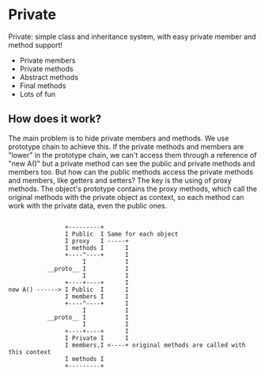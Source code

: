 Private
=======

Private: simple class and inheritance system, with easy private member and method support!

- Private members
- Private methods
- Abstract methods
- Final methods
- Lots of fun

How does it work?
-----------------

The main problem is to hide private members and methods. We use prototype chain to achieve this. If the private methods
and members are "lower" in the prototype chain, we can't access them through a reference of "new A()" but a private
method can see the public and private methods and members too.
But how can the public methods access the private methods and members, like getters and setters? The key is the using of
proxy methods. The object's prototype contains the proxy methods, which call the original methods with the private
object as context, so each method can work with the private data, even the public ones.


```

                +---------+
                I Public  I Same for each object
                I proxy   I -----+
                I methods I      I
                +----^----+      I
                     I           I
           __proto__ I           I
                     I           I
                +----+----+      I
new A() ------> I Public  I      I
                I members I      I
                +----^----+      I
                     I           I
           __proto__ I           I
                     I           I
                +----+----+      I
                I Private I      I
                I members,I <----+ original methods are called with this context
                I methods I
                +---------+

```